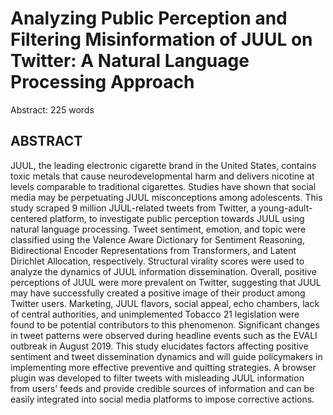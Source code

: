 # Analyzing Public Perception and Filtering Misinformation of JUUL on Twitter: A Natural Language Processing Approach

Abstract: 225 words

## ABSTRACT

  JUUL, the leading electronic cigarette brand in the United States, contains toxic metals that cause neurodevelopmental harm and delivers nicotine at levels comparable to traditional cigarettes. Studies have shown that social media may be perpetuating JUUL misconceptions among adolescents. This study scraped 9 million JUUL-related tweets from Twitter, a young-adult-centered platform, to investigate public perception towards JUUL using natural language processing. Tweet sentiment, emotion, and topic were classified using the Valence Aware Dictionary for Sentiment Reasoning, Bidirectional Encoder Representations from Transformers, and Latent Dirichlet Allocation, respectively. Structural virality scores were used to analyze the dynamics of JUUL information dissemination. Overall, positive perceptions of JUUL were more prevalent on Twitter, suggesting that JUUL may have successfully created a positive image of their product among Twitter users. Marketing, JUUL flavors, social appeal, echo chambers, lack of central authorities, and unimplemented Tobacco 21 legislation were found to be potential contributors to this phenomenon. Significant changes in tweet patterns were observed during headline events such as the EVALI outbreak in August 2019. This study elucidates factors affecting positive sentiment and tweet dissemination dynamics and will guide policymakers in implementing more effective preventive and quitting strategies. A browser plugin was developed to filter tweets with misleading JUUL information from users’ feeds and provide credible sources of information and can be easily integrated into social media platforms to impose corrective actions.
